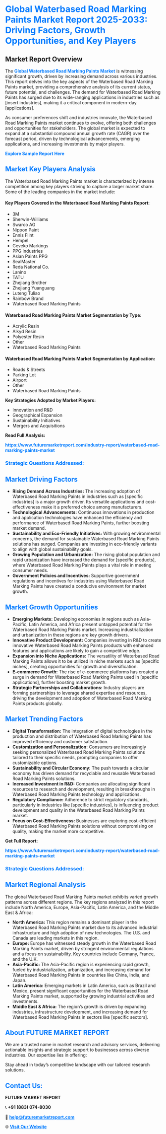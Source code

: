 <h1 style="color: #007BFF;">Global Waterbased Road Marking Paints Market Report 2025-2033: Driving Factors, Growth Opportunities, and Key Players</h1>

<section id="overview">
<h2>Market Report Overview</h2>
<p>The <a href="https://www.futuremarketreport.com/industry-report/waterbased-road-marking-paints-market" style="color: #007BFF; text-decoration: none;"><strong>Global Waterbased Road Marking Paints Market</strong></a> is witnessing significant growth, driven by increasing demand across various industries. This report delves into the key aspects of the Waterbased Road Marking Paints market, providing a comprehensive analysis of its current status, future potential, and challenges. The demand for Waterbased Road Marking Paints has surged due to its wide-ranging applications in industries such as [insert industries], making it a critical component in modern-day [applications].</p>
<p>As consumer preferences shift and industries innovate, the Waterbased Road Marking Paints market continues to evolve, offering both challenges and opportunities for stakeholders. The global market is expected to expand at a substantial compound annual growth rate (CAGR) over the forecast period, driven by technological advancements, emerging applications, and increasing investments by major players.</p>
</section>

<section id="overview">
<p><a href="https://www.futuremarketreport.com/request-sample/reportId=101332" style="color: #007BFF; text-decoration: none;"><strong>Explore Sample Report Here</strong></a></p>
</section>

<section id="key-players">
<h2 style="color: #007BFF;">Market Key Players Analysis</h2>
<p>The Waterbased Road Marking Paints market is characterized by intense competition among key players striving to capture a larger market share. Some of the leading companies in the market include:</p>
<h4>Key Players Covered in the Waterbased Road Marking Paints Report:</h4>
<ul><li>3M</li><li>Sherwin-Williams</li><li>Swarco AG</li><li>Nippon Paint</li><li>Ennis Flint</li><li>Hempel</li><li>Geveko Markings</li><li>PPG Industries</li><li>Asian Paints PPG</li><li>SealMaster</li><li>Reda National Co.</li><li>Lanino</li><li>TATU</li><li>Zhejiang Brother</li><li>Zhejiang Yuanguang</li><li>Luteng Tuliao</li><li>Rainbow Brand</li><li>Waterbased Road Marking Paints</li></ul>
<h4>Waterbased Road Marking Paints Market Segmentation by Type:</h4>
<ul><li>Acrylic Resin</li><li>Alkyd Resin</li><li>Polyester Resin</li><li>Other</li><li>Waterbased Road Marking Paints</li></ul>

<h4>Waterbased Road Marking Paints Market Segmentation by Application:</h4>
<ul><li>Roads &amp; Streets</li><li>Parking Lot</li><li>Airport</li><li>Other</li><li>Waterbased Road Marking Paints</li></ul>
<p><strong>Key Strategies Adopted by Market Players:</strong></p>
<ul>
<li>Innovation and R&D</li>
<li>Geographical Expansion</li>
<li>Sustainability Initiatives</li>
<li>Mergers and Acquisitions</li>
</ul>
</section>

<section>
<p><strong>Read Full Analysis: </strong></p><a href="https://www.futuremarketreport.com/industry-report/waterbased-road-marking-paints-market" style="color: #007BFF; text-decoration: none;"><strong>https://www.futuremarketreport.com/industry-report/waterbased-road-marking-paints-market</strong></a>
<h3 style="color: #007BFF;">Strategic Questions Addressed:</h3>
</section>

<section id="driving-factors">
<h2 style="color: #007BFF;">Market Driving Factors</h2>
<ul>
<li><strong>Rising Demand Across Industries:</strong> The increasing adoption of Waterbased Road Marking Paints in industries such as [specific industries] is a major growth driver. Its versatile applications and cost-effectiveness make it a preferred choice among manufacturers.</li>
<li><strong>Technological Advancements:</strong> Continuous innovations in production and application technologies have enhanced the efficiency and performance of Waterbased Road Marking Paints, further boosting market demand.</li>
<li><strong>Sustainability and Eco-Friendly Initiatives:</strong> With growing environmental concerns, the demand for sustainable Waterbased Road Marking Paints solutions has surged. Companies are investing in eco-friendly variants to align with global sustainability goals.</li>
<li><strong>Growing Population and Urbanization:</strong> The rising global population and rapid urbanization have increased the demand for [specific products], where Waterbased Road Marking Paints plays a vital role in meeting consumer needs.</li>
<li><strong>Government Policies and Incentives:</strong> Supportive government regulations and incentives for industries using Waterbased Road Marking Paints have created a conducive environment for market growth.</li>
</ul>
</section>

<section id="growth-opportunities">
<h2 style="color: #007BFF;">Market Growth Opportunities</h2>
<ul>
<li><strong>Emerging Markets:</strong> Developing economies in regions such as Asia-Pacific, Latin America, and Africa present untapped potential for the Waterbased Road Marking Paints market. Increasing industrialization and urbanization in these regions are key growth drivers.</li>
<li><strong>Innovative Product Development:</strong> Companies investing in R&D to create innovative Waterbased Road Marking Paints products with enhanced features and applications are likely to gain a competitive edge.</li>
<li><strong>Expansion into Niche Applications:</strong> The versatility of Waterbased Road Marking Paints allows it to be utilized in niche markets such as [specific niches], creating opportunities for growth and diversification.</li>
<li><strong>E-commerce Growth:</strong> The rise of e-commerce platforms has created a surge in demand for Waterbased Road Marking Paints used in [specific applications], further boosting market growth.</li>
<li><strong>Strategic Partnerships and Collaborations:</strong> Industry players are forming partnerships to leverage shared expertise and resources, driving the development and adoption of Waterbased Road Marking Paints products globally.</li>
</ul>
</section>

<section id="trending-factors">
<h2 style="color: #007BFF;">Market Trending Factors</h2>
<ul>
<li><strong>Digital Transformation:</strong> The integration of digital technologies in the production and distribution of Waterbased Road Marking Paints has improved efficiency and customer satisfaction.</li>
<li><strong>Customization and Personalization:</strong> Consumers are increasingly seeking personalized Waterbased Road Marking Paints solutions tailored to their specific needs, prompting companies to offer customizable options.</li>
<li><strong>Sustainability and Circular Economy:</strong> The push towards a circular economy has driven demand for recyclable and reusable Waterbased Road Marking Paints solutions.</li>
<li><strong>Increased Investment in R&D:</strong> Companies are allocating significant resources to research and development, resulting in breakthroughs in Waterbased Road Marking Paints technology and applications.</li>
<li><strong>Regulatory Compliance:</strong> Adherence to strict regulatory standards, particularly in industries like [specific industries], is influencing product development and quality in the Waterbased Road Marking Paints market.</li>
<li><strong>Focus on Cost-Effectiveness:</strong> Businesses are exploring cost-efficient Waterbased Road Marking Paints solutions without compromising on quality, making the market more competitive.</li>
</ul>
</section>

<section>
<p><strong>Get Full Report: </strong></p><a href="https://www.futuremarketreport.com/industry-report/waterbased-road-marking-paints-market" style="color: #007BFF; text-decoration: none;"><strong>https://www.futuremarketreport.com/industry-report/waterbased-road-marking-paints-market</strong></a>
<h3 style="color: #007BFF;">Strategic Questions Addressed:</h3>
</section>


<section id="regional-analysis">
<h2 style="color: #007BFF;">Market Regional Analysis</h2>
<p>The global Waterbased Road Marking Paints market exhibits varied growth patterns across different regions. The key regions analyzed in this report include North America, Europe, Asia-Pacific, Latin America, and the Middle East & Africa:</p>
<ul>
<li><strong>North America:</strong> This region remains a dominant player in the Waterbased Road Marking Paints market due to its advanced industrial infrastructure and high adoption of new technologies. The U.S. and Canada are leading markets in this region.</li>
<li><strong>Europe:</strong> Europe has witnessed steady growth in the Waterbased Road Marking Paints market, driven by stringent environmental regulations and a focus on sustainability. Key countries include Germany, France, and the U.K.</li>
<li><strong>Asia-Pacific:</strong> The Asia-Pacific region is experiencing rapid growth, fueled by industrialization, urbanization, and increasing demand for Waterbased Road Marking Paints in countries like China, India, and Japan.</li>
<li><strong>Latin America:</strong> Emerging markets in Latin America, such as Brazil and Mexico, present significant opportunities for the Waterbased Road Marking Paints market, supported by growing industrial activities and investments.</li>
<li><strong>Middle East & Africa:</strong> The region’s growth is driven by expanding industries, infrastructure development, and increasing demand for Waterbased Road Marking Paints in sectors like [specific sectors].</li>
</ul>
</section>

<footer>
<h2 style="color: #007BFF;">About FUTURE MARKET REPORT</h2>
<p>We are a trusted name in market research and advisory services, delivering actionable insights and strategic support to businesses across diverse industries. Our expertise lies in offering:</p>

<p>Stay ahead in today’s competitive landscape with our tailored research solutions.</p>

<h2 style="color: #007BFF;">Contact Us:</h2>
<p><strong>FUTURE MARKET REPORT</strong></p>
<p>📞 <strong>+91 (883) 074-8030</strong></p>
<p>📧 <strong><a href="mailto:help@futuremarketreport.com" style="color: #007BFF;">help@futuremarketreport.com</a></strong></p>
<p>🌐 <strong><a href="https://www.futuremarketreport.com/" style="color: #007BFF;">Visit Our Website</a></strong></p>
</footer>